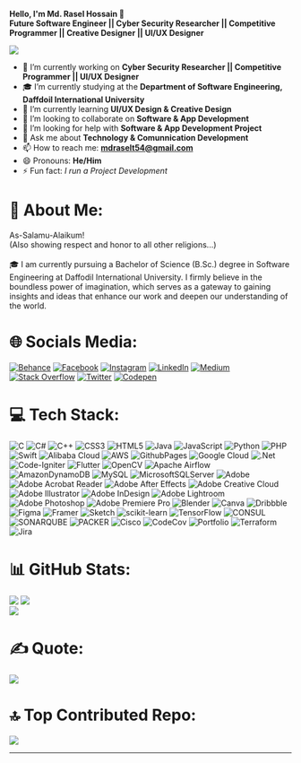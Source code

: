 **Hello, I'm Md. Rasel Hossain 👋**<br/>
**Future Software Engineer || Cyber Security Researcher || Competitive Programmer || Creative Designer || UI/UX Designer**


[![](https://visitcount.itsvg.in/api?id=mdraselhossain29&icon=5&color=3)](https://visitcount.itsvg.in)

- 🔭 I’m currently working on **Cyber Security Researcher || Competitive Programmer || UI/UX Designer**
- 🎓 I’m currently studying at the **Department of Software Engineering, Daffdoil International University**
- 🌱 I’m currently learning **UI/UX Design & Creative Design**
- 👯 I’m looking to collaborate on **Software & App Development**
- 🤔 I’m looking for help with **Software & App Development Project**
- 💬 Ask me about **Technology & Comunnication Development**
- 📫 How to reach me: **mdraselt54@gmail.com**
- 😄 Pronouns: **He/Him**
- ⚡ Fun fact: *I run a Project Development*

# 💫 About Me:
As-Salamu-Alaikum!<br>(Also showing respect and honor to all other religions...) <br><br>🎓 I am currently pursuing a Bachelor of Science (B.Sc.) degree in Software Engineering at Daffodil International University. I firmly believe in the boundless power of imagination, which serves as a gateway to gaining insights and ideas that enhance our work and deepen our understanding of the world.


# 🌐 Socials Media:
[![Behance](https://img.shields.io/badge/Behance-1769ff?logo=behance&logoColor=white)](https://behance.net/mdraselhossain29) [![Facebook](https://img.shields.io/badge/Facebook-%231877F2.svg?logo=Facebook&logoColor=white)](https://facebook.com/mdraselhossain29) [![Instagram](https://img.shields.io/badge/Instagram-%23E4405F.svg?logo=Instagram&logoColor=white)](https://instagram.com/mdraselhossain29) [![LinkedIn](https://img.shields.io/badge/LinkedIn-%230077B5.svg?logo=linkedin&logoColor=white)](https://linkedin.com/in/mdraselhossain29) [![Medium](https://img.shields.io/badge/Medium-12100E?logo=medium&logoColor=white)](https://medium.com/@mdraselhossain29) [![Stack Overflow](https://img.shields.io/badge/-Stackoverflow-FE7A16?logo=stack-overflow&logoColor=white)](https://stackoverflow.com/users/17086018) [![Twitter](https://img.shields.io/badge/Twitter-%231DA1F2.svg?logo=Twitter&logoColor=white)](https://twitter.com/rasel_hossain29) [![Codepen](https://img.shields.io/badge/Codepen-000000?style=for-the-badge&logo=codepen&logoColor=white)](https://codepen.io/mdraselhossain29) 

# 💻 Tech Stack:
![C](https://img.shields.io/badge/c-%2300599C.svg?style=for-the-badge&logo=c&logoColor=white) ![C#](https://img.shields.io/badge/c%23-%23239120.svg?style=for-the-badge&logo=csharp&logoColor=white) ![C++](https://img.shields.io/badge/c++-%2300599C.svg?style=for-the-badge&logo=c%2B%2B&logoColor=white) ![CSS3](https://img.shields.io/badge/css3-%231572B6.svg?style=for-the-badge&logo=css3&logoColor=white) ![HTML5](https://img.shields.io/badge/html5-%23E34F26.svg?style=for-the-badge&logo=html5&logoColor=white) ![Java](https://img.shields.io/badge/java-%23ED8B00.svg?style=for-the-badge&logo=openjdk&logoColor=white) ![JavaScript](https://img.shields.io/badge/javascript-%23323330.svg?style=for-the-badge&logo=javascript&logoColor=%23F7DF1E) ![Python](https://img.shields.io/badge/python-3670A0?style=for-the-badge&logo=python&logoColor=ffdd54) ![PHP](https://img.shields.io/badge/php-%23777BB4.svg?style=for-the-badge&logo=php&logoColor=white) ![Swift](https://img.shields.io/badge/swift-F54A2A?style=for-the-badge&logo=swift&logoColor=white) ![Alibaba Cloud](https://img.shields.io/badge/AlibabaCloud-%23FF6701.svg?style=for-the-badge&logo=alibabacloud&logoColor=white) ![AWS](https://img.shields.io/badge/AWS-%23FF9900.svg?style=for-the-badge&logo=amazon-aws&logoColor=white) ![GithubPages](https://img.shields.io/badge/github%20pages-121013?style=for-the-badge&logo=github&logoColor=white) ![Google Cloud](https://img.shields.io/badge/GoogleCloud-%234285F4.svg?style=for-the-badge&logo=google-cloud&logoColor=white) ![.Net](https://img.shields.io/badge/.NET-5C2D91?style=for-the-badge&logo=.net&logoColor=white) ![Code-Igniter](https://img.shields.io/badge/CodeIgniter-%23EF4223.svg?style=for-the-badge&logo=codeIgniter&logoColor=white) ![Flutter](https://img.shields.io/badge/Flutter-%2302569B.svg?style=for-the-badge&logo=Flutter&logoColor=white) ![OpenCV](https://img.shields.io/badge/opencv-%23white.svg?style=for-the-badge&logo=opencv&logoColor=white) ![Apache Airflow](https://img.shields.io/badge/Apache%20Airflow-017CEE?style=for-the-badge&logo=Apache%20Airflow&logoColor=white) ![AmazonDynamoDB](https://img.shields.io/badge/Amazon%20DynamoDB-4053D6?style=for-the-badge&logo=Amazon%20DynamoDB&logoColor=white) ![MySQL](https://img.shields.io/badge/mysql-%2300000f.svg?style=for-the-badge&logo=mysql&logoColor=white) ![MicrosoftSQLServer](https://img.shields.io/badge/Microsoft%20SQL%20Server-CC2927?style=for-the-badge&logo=microsoft%20sql%20server&logoColor=white) ![Adobe](https://img.shields.io/badge/adobe-%23FF0000.svg?style=for-the-badge&logo=adobe&logoColor=white) ![Adobe Acrobat Reader](https://img.shields.io/badge/Adobe%20Acrobat%20Reader-EC1C24.svg?style=for-the-badge&logo=Adobe%20Acrobat%20Reader&logoColor=white) ![Adobe After Effects](https://img.shields.io/badge/Adobe%20After%20Effects-9999FF.svg?style=for-the-badge&logo=Adobe%20After%20Effects&logoColor=white) ![Adobe Creative Cloud](https://img.shields.io/badge/Adobe%20Creative%20Cloud-DA1F26.svg?style=for-the-badge&logo=Adobe%20Creative%20Cloud&logoColor=white) ![Adobe Illustrator](https://img.shields.io/badge/adobe%20illustrator-%23FF9A00.svg?style=for-the-badge&logo=adobe%20illustrator&logoColor=white) ![Adobe InDesign](https://img.shields.io/badge/Adobe%20InDesign-49021F?style=for-the-badge&logo=adobeindesign&logoColor=FF3366) ![Adobe Lightroom](https://img.shields.io/badge/Adobe%20Lightroom-31A8FF.svg?style=for-the-badge&logo=Adobe%20Lightroom&logoColor=white) ![Adobe Photoshop](https://img.shields.io/badge/adobe%20photoshop-%2331A8FF.svg?style=for-the-badge&logo=adobe%20photoshop&logoColor=white) ![Adobe Premiere Pro](https://img.shields.io/badge/Adobe%20Premiere%20Pro-9999FF.svg?style=for-the-badge&logo=Adobe%20Premiere%20Pro&logoColor=white) ![Blender](https://img.shields.io/badge/blender-%23F5792A.svg?style=for-the-badge&logo=blender&logoColor=white) ![Canva](https://img.shields.io/badge/Canva-%2300C4CC.svg?style=for-the-badge&logo=Canva&logoColor=white) ![Dribbble](https://img.shields.io/badge/Dribbble-EA4C89?style=for-the-badge&logo=dribbble&logoColor=white) ![Figma](https://img.shields.io/badge/figma-%23F24E1E.svg?style=for-the-badge&logo=figma&logoColor=white) ![Framer](https://img.shields.io/badge/Framer-black?style=for-the-badge&logo=framer&logoColor=blue) ![Sketch](https://img.shields.io/badge/Sketch-FFB387?style=for-the-badge&logo=sketch&logoColor=black) ![scikit-learn](https://img.shields.io/badge/scikit--learn-%23F7931E.svg?style=for-the-badge&logo=scikit-learn&logoColor=white) ![TensorFlow](https://img.shields.io/badge/TensorFlow-%23FF6F00.svg?style=for-the-badge&logo=TensorFlow&logoColor=white) ![CONSUL](https://img.shields.io/badge/consul-F24C53svg?style=for-the-badge&logo=consul&logoColor=white&color=%23F24C53) ![SONARQUBE](https://img.shields.io/badge/sonarqube-4E9BCD.svg?style=for-the-badge&logo=sonarqube&logoColor=white&color=%234E9BCD) ![PACKER](https://img.shields.io/badge/packer-02A8EF.svg?style=for-the-badge&logo=packer&logoColor=white&color=%2302A8EF) ![Cisco](https://img.shields.io/badge/cisco-%23049fd9.svg?style=for-the-badge&logo=cisco&logoColor=black) ![CodeCov](https://img.shields.io/badge/codecov-%23ff0077.svg?style=for-the-badge&logo=codecov&logoColor=white) ![Portfolio](https://img.shields.io/badge/Portfolio-%23000000.svg?style=for-the-badge&logo=firefox&logoColor=#FF7139) ![Terraform](https://img.shields.io/badge/terraform-%235835CC.svg?style=for-the-badge&logo=terraform&logoColor=white) ![Jira](https://img.shields.io/badge/jira-%230A0FFF.svg?style=for-the-badge&logo=jira&logoColor=white)

# 📊 GitHub Stats:
![](https://github-readme-stats.vercel.app/api?username=mdraselhossain29&theme=swift&hide_border=false&include_all_commits=true&count_private=true)
![](https://github-readme-streak-stats.herokuapp.com/?user=mdraselhossain29&theme=swift&hide_border=false)<br/>
![](https://github-readme-stats.vercel.app/api/top-langs/?username=mdraselhossain29&theme=swift&hide_border=false&include_all_commits=true&count_private=true&layout=compact)

# ✍️ Quote:
![](https://quotes-github-readme.vercel.app/api?type=horizontal&theme=dark)

# 🔝 Top Contributed Repo:
![](https://github-contributor-stats.vercel.app/api?username=mdraselhossain29&limit=5&theme=dark&combine_all_yearly_contributions=true)

---


<!-- Proudly created with GPRM ( https://gprm.itsvg.in ) -->
